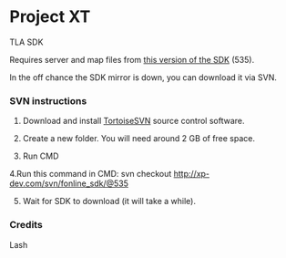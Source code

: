 # Project XT
TLA SDK

Requires server and map files from [this version of the SDK](http://www.mediafire.com/file/e7rslca0rwcag90/SDK_TLA.rar) (535).

In the off chance the SDK mirror is down, you can download it via SVN.

### SVN instructions
1. Download and install [TortoiseSVN](http://tortoisesvn.net/) source control software.

2. Create a new folder. You will need around 2 GB of free space.

3. Run CMD

4.Run this command in CMD: svn checkout http://xp-dev.com/svn/fonline_sdk/@535

5. Wait for SDK to download (it will take a while).

### Credits

Lash